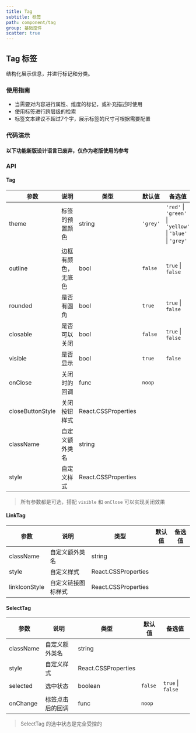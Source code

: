 ```yaml
---
title: Tag
subtitle: 标签
path: component/tag
group: 基础控件
scatter: true
---
```


## Tag 标签

结构化展示信息，并进行标记和分类。

### 使用指南

- 当需要对内容进行属性、维度的标记，或补充描述时使用
- 使用标签进行跨层级的检索
- 标签文本建议不超过7个字，展示标签的尺寸可根据需要配置

### 代码演示

<!-- demo-slot-1 -->
<!-- demo-slot-2 -->
<!-- demo-slot-3 -->

#### 以下功能新版设计语言已废弃，仅作为老版使用的参考

<!-- demo-slot-4 -->
<!-- demo-slot-5 -->
<!-- demo-slot-6 -->

### API

#### Tag

| 参数             | 说明               | 类型                | 默认值   | 备选值                                                     |
| ---------------- | ------------------ | ------------------- | -------- | ---------------------------------------------------------- |
| theme            | 标签的预置颜色     | string              | `'grey'` | `'red'` \| `'green'` \| `'yellow'` \| `'blue'` \| `'grey'` |
| outline          | 边框有颜色，无底色 | bool                | `false`  | `true` \| `false`                                          |
| rounded          | 是否有圆角         | bool                | `true`   | `true` \| `false`                                          |
| closable         | 是否可以关闭       | bool                | `false`  | `true` \| `false`                                          |
| visible          | 是否显示           | bool                | `true`   | `false`                                                    |
| onClose          | 关闭时的回调       | func                | `noop`   |                                                            |
| closeButtonStyle | 关闭按钮样式       | React.CSSProperties |          |                                                            |
| className        | 自定义额外类名     | string              |          |                                                            |
| style            | 自定义样式         | React.CSSProperties |          |                                                            |

> 所有参数都是可选，搭配 `visible` 和 `onClose` 可以实现关闭效果

#### LinkTag

| 参数          | 说明               | 类型                | 默认值 | 备选值 |
| ------------- | ------------------ | ------------------- | ------ | ------ |
| className     | 自定义额外类名     | string              |        |        |
| style         | 自定义样式         | React.CSSProperties |        |        |
| linkIconStyle | 自定义链接图标样式 | React.CSSProperties |        |        |

#### SelectTag

| 参数      | 说明             | 类型                | 默认值  | 备选值            |
| --------- | ---------------- | ------------------- | ------- | ----------------- |
| className | 自定义额外类名   | string              |         |                   |
| style     | 自定义样式       | React.CSSProperties |         |                   |
| selected  | 选中状态         | boolean             | `false` | `true` \| `false` |
| onChange  | 标签点击后的回调 | func                | `noop`  |                   |

> SelectTag 的选中状态是完全受控的
